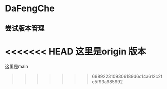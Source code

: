 # DaFengChe
## 尝试版本管理
<<<<<<< HEAD
这里是origin 版本
=======
这里是main
>>>>>>> 6989223109306189d6c14a612c2fc5f93a985992
